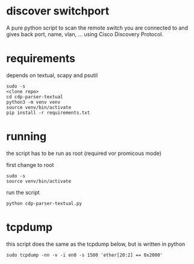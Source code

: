 # discover switchport
A pure python script to scan the remote switch you are connected to and gives back port, name, vlan, ... using Cisco Discovery Protocol.


# requirements

depends on textual, scapy and psutil

```
sudo -s
<clone repo>
cd cdp-parser-textual
python3 -m venv venv
source venv/bin/activate
pip install -r requirements.txt
```

# running

the script has to be run as root (required vor promicous mode)

first change to root
```
sudo -s
source venv/bin/activate
```
run the script
```
python cdp-parser-textual.py
```

# tcpdump

this script does the same as the tcpdump below, but is written in python

```
sudo tcpdump -nn -v -i en0 -s 1500 'ether[20:2] == 0x2000'
```
